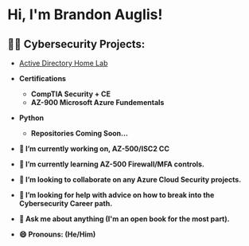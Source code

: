 <h1>Hi, I'm Brandon Auglis!</h1>

<h2>👨‍💻 Cybersecurity Projects:</h2>

- [Active Directory Home Lab](https://github.com/AuglisBrandon/Active-Directory-Home-Lab)


- <b>Certifications</b>
  
  - <b>CompTIA Security + CE<b>
  - <b>AZ-900 Microsoft Azure Fundementals<b>

- <b>Python</b>

  - <b>Repositories Coming Soon...<b>


  
  
  
  
  
  
  
  
  
  
  
- 🔭 I’m currently working on, AZ-500/ISC2 CC
- 🌱 I’m currently learning AZ-500 Firewall/MFA controls.
- 👯 I’m looking to collaborate on any Azure Cloud Security projects.
- 🤔 I’m looking for help with advice on how to break into the Cybersecurity Career path.
- 💬 Ask me about anything (I'm an open book for the most part).
- 😄 Pronouns: (He/Him)

